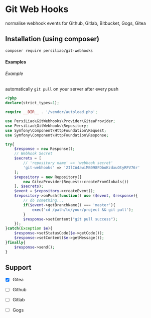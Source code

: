 # Git Web Hooks

normalise webhook events for Github, Gitlab, Bitbucket, Gogs, Gitea

## Installation (using composer)

```bash
composer require persiliao/git-webhooks
```

#### Examples

###### Example
automatically `git pull` on your server after every push

```php
<?php
declare(strict_types=1);

require __DIR__ . '/vendor/autoload.php';

use PersiLiao\GitWebhooks\Provider\GiteaProvider;
use PersiLiao\GitWebhooks\Repository;
use Symfony\Component\HttpFoundation\Request;
use Symfony\Component\HttpFoundation\Response;

try{
    $response = new Response();
    // Webhook Secret
    $secrets = [
        // 'repository name' => 'webhook secret'
        'git-webhooks' => '2IlCA4awiMB098FDboKzdxuOtyRPV76r'
    ];
    $repository = new Repository([
        new GiteaProvider(Request::createFromGlobals())
    ], $secrets);
    $event = $repository->createEvent();
    $repository->onPush(function() use ($event, $response){
        // do something...
        if($event->getBranchName() === 'master'){
            exec('cd /path/to/your/project && git pull');
        }
        $response->setContent("git pull success");
    });
}catch(Exception $e){
    $response->setStatusCode($e->getCode());
    $response->setContent($e->getMessage());
}finally{
    $response->send();
}
```

## Support 

- [x] Gitea
- [ ] Github
- [ ] Gitlab
- [ ] Gogs


